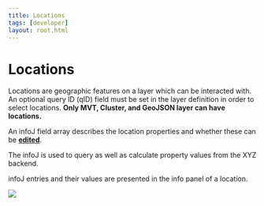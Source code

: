 ```yaml
---
title: Locations
tags: [developer]
layout: root.html
---
```


# Locations

Locations are geographic features on a layer which can be interacted with. An optional query ID \(qID\) field must be set in the layer definition in order to select locations. **Only MVT, Cluster, and GeoJSON layer can have locations.**

An infoJ field array describes the location properties and whether these can be [**edited**](../../workspaces/editing/).

The infoJ is used to query as well as calculate property values from the XYZ backend.

infoJ entries and their values are presented in the info panel of a location.

![](../../../assets/img/locations_1.png)

